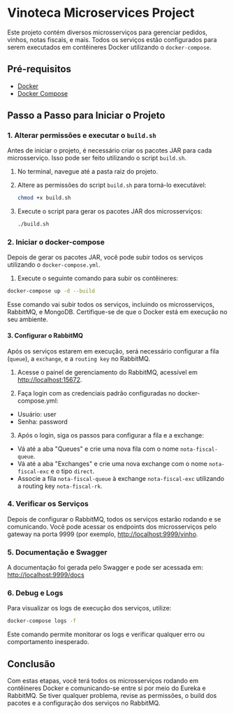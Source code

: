 # Vinoteca Microservices Project

Este projeto contém diversos microsserviços para gerenciar pedidos, vinhos, notas fiscais, e mais. Todos os serviços estão configurados para serem executados em contêineres Docker utilizando o `docker-compose`.

## Pré-requisitos

- [Docker](https://docs.docker.com/get-docker/)
- [Docker Compose](https://docs.docker.com/compose/install/)

## Passo a Passo para Iniciar o Projeto


### 1. Alterar permissões e executar o `build.sh`

Antes de iniciar o projeto, é necessário criar os pacotes JAR para cada microsserviço. Isso pode ser feito utilizando o script `build.sh`.

1. No terminal, navegue até a pasta raiz do projeto.
2. Altere as permissões do script `build.sh` para torná-lo executável:

   ```bash
   chmod +x build.sh
   ```

3. Execute o script para gerar os pacotes JAR dos microsserviços:

   ```bash
   ./build.sh
   ```


### 2. Iniciar o docker-compose
Depois de gerar os pacotes JAR, você pode subir todos os serviços utilizando o `docker-compose.yml`.

1. Execute o seguinte comando para subir os contêineres:

```bash
docker-compose up -d --build
```

Esse comando vai subir todos os serviços, incluindo os microsserviços, RabbitMQ, e MongoDB. Certifique-se de que o Docker está em execução no seu ambiente.


#### 3. Configurar o RabbitMQ

Após os serviços estarem em execução, será necessário configurar a fila (`queue`), a `exchange`, e a `routing key` no RabbitMQ.

1. Acesse o painel de gerenciamento do RabbitMQ, acessível em [http://localhost:15672](http://localhost:15672).

2. Faça login com as credenciais padrão configuradas no docker-compose.yml:

* Usuário: user
* Senha: password
  
3. Após o login, siga os passos para configurar a fila e a exchange:

* Vá até a aba "Queues" e crie uma nova fila com o nome `nota-fiscal-queue`.
* Vá até a aba "Exchanges" e crie uma nova exchange com o nome `nota-fiscal-exc` e o tipo `direct`.
* Associe a fila `nota-fiscal-queue` à exchange `nota-fiscal-exc` utilizando a routing key `nota-fiscal-rk`.


### 4. Verificar os Serviços

Depois de configurar o RabbitMQ, todos os serviços estarão rodando e se comunicando. Você pode acessar os endpoints dos microsserviços pelo gateway na porta 9999 (por exemplo, [http://localhost:9999/vinho](http://localhost:9999/vinho).


### 5. Documentação e Swagger

A documentação foi gerada pelo Swagger e pode ser acessada em: [http://localhost:9999/docs](http://localhost:9999/docs)

### 6. Debug e Logs

Para visualizar os logs de execução dos serviços, utilize:

```bash
docker-compose logs -f
```

Este comando permite monitorar os logs e verificar qualquer erro ou comportamento inesperado.


## Conclusão

Com estas etapas, você terá todos os microsserviços rodando em contêineres Docker e comunicando-se entre si por meio do Eureka e RabbitMQ. Se tiver qualquer problema, revise as permissões, o build dos pacotes e a configuração dos serviços no RabbitMQ.
